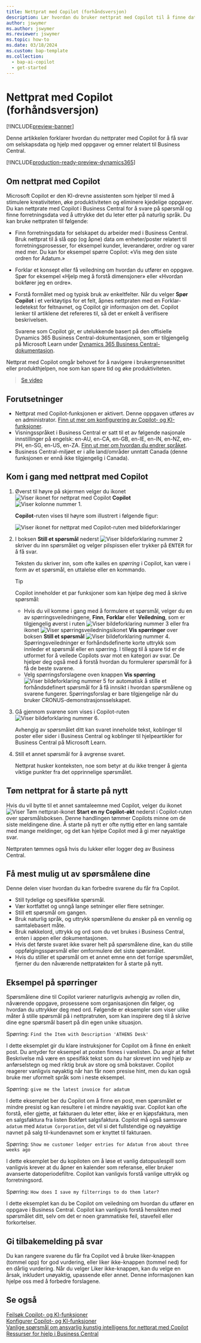 ```yaml
---
title: Nettprat med Copilot (forhåndsversjon)
description: Lær hvordan du bruker nettprat med Copilot til å finne data og få hjelp i Business Central.
author: jswymer
ms.author: jswymer
ms.reviewer: jswymer
ms.topic: how-to
ms.date: 03/18/2024
ms.custom: bap-template
ms.collection:
  - bap-ai-copilot
  - get-started
---
```


# <a name="chat-with-copilot-preview"></a>Nettprat med Copilot (forhåndsversjon)

[!INCLUDE[preview-banner](includes/preview-banner.md)]

Denne artikkelen forklarer hvordan du nettprater med Copilot for å få svar om selskapsdata og hjelp med oppgaver og emner relatert til Business Central.

[!INCLUDE[production-ready-preview-dynamics365](includes/production-ready-preview-dynamics365.md)]

## <a name="about-chat-with-copilot"></a>Om nettprat med Copilot

Microsoft Copilot er den KI-drevne assistenten som hjelper til med å stimulere kreativiteten, øke produktiviteten og eliminere kjedelige oppgaver. Du kan nettprate med Copilot i Business Central for å svare på spørsmål og finne forretningsdata ved å uttrykke det du leter etter på naturlig språk. Du kan bruke nettpraten til følgende:

- Finn forretningsdata for selskapet du arbeider med i Business Central. Bruk nettprat til å slå opp (og åpne) data om enheter/poster relatert til forretningsprosesser, for eksempel kunder, leverandører, ordrer og varer med mer. Du kan for eksempel spørre Copilot: «Vis meg den siste ordren for Adatum.»
- Forklar et konsept eller få veiledning om hvordan du utfører en oppgave. Spør for eksempel «Hjelp meg å forstå dimensjoner» eller «Hvordan bokfører jeg en ordre».
- Forstå formålet med og typisk bruk av enkeltfelter. Når du velger **Spør Copilot** i et verktøytips for et felt, åpnes nettpraten med en Forklar-ledetekst for feltnavnet, og Copilot gir informasjon om det. Copilot lenker til artiklene det refereres til, så det er enkelt å verifisere beskrivelsen.

  Svarene som Copilot gir, er utelukkende basert på den offisielle Dynamics 365 Business Central-dokumentasjonen, som er tilgjengelig på Microsoft Learn under [Dynamics 365 Business Central-dokumentasjon](/dynamics365/business-central/).

Nettprat med Copilot omgår behovet for å navigere i brukergrensesnittet eller produkthjelpen, noe som kan spare tid og øke produktiviteten.
  
> [Se video](https://go.microsoft.com/fwlink/?linkid=2250609)

## <a name="prerequisites"></a>Forutsetninger

- Nettprat med Copilot-funksjonen er aktivert. Denne oppgaven utføres av en administrator. [Finn ut mer om konfigurering av Copilot- og KI-funksjoner](enable-ai.md).
- Visningsspråket i Business Central er satt til et av følgende nasjonale innstillinger på engelsk: en-AU, en-CA, en-GB, en-IE, en-IN, en-NZ, en-PH, en-SG, en-US, en-ZA. [Finn ut mer om hvordan du endrer språket](ui-change-basic-settings.md#language).
- Business Central-miljøet er i alle land/områder unntatt Canada (denne funksjonen er ennå ikke tilgjengelig i Canada).

## <a name="get-started-using-chat-with-copilot"></a>Kom i gang med nettprat med Copilot

1. Øverst til høyre på skjermen velger du ikonet ![Viser ikonet for nettprat med Copilot](media/chat-copilot-icon.png) **Copilot** ![Viser kolonne nummer 1](media/callout-number-1.svg).

   **Copilot**-ruten vises til høyre som illustrert i følgende figur:

    ![Viser ikonet for nettprat med Copilot-ruten med bildeforklaringer](media/chat-with-copilot-pane.svg)

1. I boksen **Still et spørsmål** nederst ![Viser bildeforklaring nummer 2](media/callout-number-2.svg) skriver du inn spørsmålet og velger pilspissen eller trykker på <kbd>ENTER</kbd> for å få svar.

   Teksten du skriver inn, som ofte kalles en *spørring* i Copilot, kan være i form av et spørsmål, en uttalelse eller en kommando.

   > [!TIP]
   > Copilot inneholder et par funksjoner som kan hjelpe deg med å skrive spørsmål:
   > - Hvis du vil komme i gang med å formulere et spørsmål, velger du en av spørringsveiledningene, **Finn**, **Forklar** eller **Veiledning**, som er tilgjengelig øverst i ruten ![Viser bildeforklaring nummer 3](media/callout-number-3.svg) eller fra ikonet ![Viser spørringsveiledningsikonet](media/prompt-guide-icon.png) **Vis spørringer** over boksen **Still et spørsmål** ![Viser bildeforklaring nummer 4](media/callout-number-4.svg). Spørringsveiledninger er forhåndsdefinerte korte uttrykk som innleder et spørsmål eller en spørring. I tillegg til å spare tid er de utformet for å veilede Copilots svar mot en kategori av svar. De hjelper deg også med å forstå hvordan du formulerer spørsmål for å få de beste svarene.
   > - Velg spørringsforslagene oven knappen **Vis spørring** ![Viser bildeforklaring nummer 5](media/callout-number-5.svg) for automatisk å stille et forhåndsdefinert spørsmål for å få innsikt i hvordan spørsmålene og svarene fungerer. Spørringsforslag er bare tilgjengelige når du bruker CRONUS-demonstrasjonsselskapet.

1. Gå gjennom svarene som vises i Copilot-ruten ![Viser bildeforklaring nummer 6](media/callout-number-6.svg).

   Avhengig av spørsmålet ditt kan svaret inneholde tekst, koblinger til poster eller sider i Business Central og koblinger til hjelpeartikler for Business Central på Microsoft Learn.

1. Still et annet spørsmål for å avgrense svaret.

   Nettprat husker konteksten, noe som betyr at du ikke trenger å gjenta viktige punkter fra det opprinnelige spørsmålet.

## <a name="clear-chat-to-start-over"></a>Tøm nettprat for å starte på nytt

Hvis du vil bytte til et annet samtaleemne med Copilot, velger du ikonet ![Viser Tøm nettprat-ikonet](media/clear-chat-icon.png) **Start en ny Copilot-økt** nederst i Copilot-ruten over spørsmålsboksen. Denne handlingen tømmer Copilots minne om de siste meldingene dine. Å starte på nytt er ofte nyttig etter en lang samtale med mange meldinger, og det kan hjelpe Copilot med å gi mer nøyaktige svar.

Nettpraten tømmes også hvis du lukker eller logger deg av Business Central.

## <a name="tips-for-better-questions"></a>Få mest mulig ut av spørsmålene dine

Denne delen viser hvordan du kan forbedre svarene du får fra Copilot.

- Still tydelige og spesifikke spørsmål.
- Vær kortfattet og unngå lange setninger eller flere setninger.
- Still ett spørsmål om gangen. <!--Avoid asking about multiple questions in one message.-->
- Bruk naturlig språk, og uttrykk spørsmålene du ønsker på en vennlig og samtalebasert måte.
- Bruk nøkkelord, uttrykk og ord som du vet brukes i Business Central, enten i appen eller dokumentasjonen.
- Hvis det første svaret ikke svarer helt på spørsmålene dine, kan du stille oppfølgingsspørsmål eller omformulere det siste spørsmålet.
- Hvis du stiller et spørsmål om et annet emne enn det forrige spørsmålet, fjerner du den nåværende nettpratøkten for å starte på nytt.

## <a name="example-prompts"></a>Eksempel på spørringer

Spørsmålene dine til Copilot varierer naturligvis avhengig av rollen din, nåværende oppgave, prosessene som organisasjonen din følger, og hvordan du uttrykker deg med ord. Følgende er eksempler som viser ulike måter å stille spørsmål på i nettpratruten, som kan inspirere deg til å skrive dine egne spørsmål basert på din egen unike situasjon.

Spørring: `Find the Item with Description 'ATHENS Desk'`

I dette eksemplet gir du klare instruksjoner for Copilot om å finne én enkelt post. Du antyder for eksempel at posten finnes i varelisten. Du angir at feltet Beskrivelse må være en spesifikk tekst som du har skrevet inn ved hjelp av anførselstegn og med riktig bruk av store og små bokstaver. Copilot reagerer vanligvis nøyaktig når han får noen presise hint, men du kan også bruke mer uformelt språk som i neste eksempel.

Spørring: `give me the latest invoice for adatum`

I dette eksemplet ber du Copilot om å finne en post, men spørsmålet er mindre presist og kan resultere i et mindre nøyaktig svar. Copilot kan ofte forstå, eller gjette, at fakturaen du leter etter, ikke er en kjøpsfaktura, men en salgsfaktura fra listen Bokført salgsfaktura. Copilot må også samsvare `adatum` med `Adatum Corporation`, det vil si det fullstendige og nøyaktige navnet på salg til-kundenavnet som er knyttet til fakturaen.

Spørring: `Show me customer ledger entries for Adatum from about three weeks ago`

I dette eksemplet ber du kopiloten om å løse et vanlig datopuslespill som vanligvis krever at du åpner en kalender som referanse, eller bruker avanserte datoperiodefiltre. Copilot kan vanligvis forstå vanlige uttrykk og forretningsord.

Spørring: `How does I save my filterrings to do them later?`

I dette eksemplet kan du be Copilot om veiledning om hvordan du utfører en oppgave i Business Central. Copilot kan vanligvis forstå hensikten med spørsmålet ditt, selv om det er noen grammatiske feil, stavefeil eller forkortelser.

## <a name="provide-feedback-on-answers"></a>Gi tilbakemelding på svar

Du kan rangere svarene du får fra Copilot ved å bruke liker-knappen (tommel opp) for god vurdering, eller liker ikke-knappen (tommel ned) for en dårlig vurdering. Når du velger Liker ikke-knappen, kan du velge en årsak, inkludert unøyaktig, upassende eller annet. Denne informasjonen kan hjelpe oss med å forbedre forslagene.

<!--
1. If you want help getting you're question started, select the prompts either from the **Find**, **Explain**, or **Guide** buttons at the top of the Coplit pane or use the **View Prompts** menu above **Ask a question** box at the bottom.

   Prompts are predefined short phrases that start a question. Apart from saving you time, they're designed to target responses to specific categories. They also help you undestand how you can phrase questions to get the responses.-->
## <a name="see-also"></a>Se også

[Feilsøk Copilot- og KI-funksjoner](ai-copilot-troubleshooting.md)  
[Konfigurer Copilot- og KI-funksjoner](enable-ai.md)  
[Vanlige spørsmål om ansvarlig kunstig intelligens for nettprat med Copilot](faqs-chat-with-copilot.md)  
[Ressurser for hjelp i Business Central](product-help-and-support.md)  
